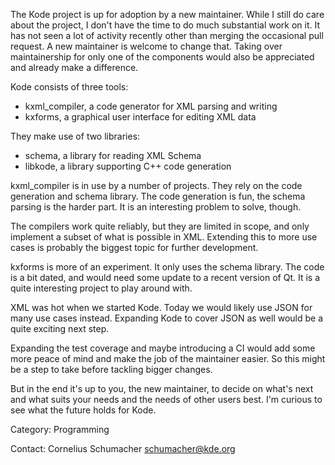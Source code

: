 The Kode project is up for adoption by a new maintainer. While I still do care
about the project, I don't have the time to do much substantial work on it. It
has not seen a lot of activity recently other than merging the occasional pull
request. A new maintainer is welcome to change that. Taking over maintainership
for only one of the components would also be appreciated and already make a
difference.

Kode consists of three tools:

* kxml_compiler, a code generator for XML parsing and writing
* kxforms, a graphical user interface for editing XML data

They make use of two libraries:

* schema, a library for reading XML Schema
* libkode, a library supporting C++ code generation

kxml_compiler is in use by a number of projects. They rely
on the code generation and schema library. The code generation is fun, the
schema parsing is the harder part. It is an interesting problem to solve,
though.

The compilers work quite reliably, but they are limited in scope, and only
implement a subset of what is possible in XML. Extending this to more use cases
is probably the biggest topic for further development.

kxforms is more of an experiment. It only uses the schema library. The code is a
bit dated, and would need some update to a recent version of Qt. It is a quite
interesting project to play around with.

XML was hot when we started Kode. Today we would likely use JSON for many use
cases instead. Expanding Kode to cover JSON as well would be a quite exciting
next step.

Expanding the test coverage and maybe introducing a CI would add some more peace
of mind and make the job of the maintainer easier. So this might be a step to
take before tackling bigger changes.

But in the end it's up to you, the new maintainer, to decide on what's next and
what suits your needs and the needs of other users best. I'm curious to see what
the future holds for Kode.

Category: Programming

Contact: Cornelius Schumacher <schumacher@kde.org>
